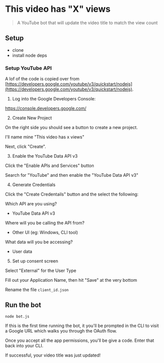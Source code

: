 # This video has "X" views

> A YouTube bot that will update the video title to match the view count

## Setup

- clone
- install node deps

### Setup YouTube API

A lof of the code is copied over from [https://developers.google.com/youtube/v3/quickstart/nodejs](https://developers.google.com/youtube/v3/quickstart/nodejs).

1. Log into the Google Developers Console:

https://console.developers.google.com/

2. Create New Project

On the right side you should see a button to create a new project.

I'll name mine "This video has x views"

Next, click "Create".

3. Enable the YouTube Data API v3

Click the "Enable APIs and Services" button

Search for "YouTube" and then enable the "YouTube Data API v3"

4. Generate Credentials

Click the "Create Credentails" button and the select the following:

Which API are you using?

- YouTube Data API v3

Where will you be calling the API from?

- Other UI (eg: Windows, CLI tool)

What data will you be accessing?

- User data

5. Set up consent screen

Select "External" for the User Type

Fill out your Application Name, then hit "Save" at the very bottom

Rename the file `client_id.json`

## Run the bot

`node bot.js`

If this is the first time running the bot, it you'll be prompted in the CLI to visit a Google URL which walks you through the OAuth flow.

Once you accept all the app permissions, you'll be give a code. Enter that back into your CLI.

If successful, your video title was just updated!
